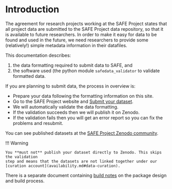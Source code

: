 # Introduction

The agreement for research projects working at the SAFE Project states that all
project data are submitted to the SAFE Project data repository, so that it is
available to future researchers. In order to make it easy for data to be found
and used in the future, we need researchers to provide some (relatively!) simple
metadata information in their datafiles.

This documentation describes:

1. the data formatting required to submit data to SAFE, and
2. the software used (the python module `safedata_validator` to validate
   formatted data.

If you are planning to submit data, the  process in overview is:

* Prepare your data following the formatting information on this site.
* Go to the SAFE Project website and [Submit your
  dataset](https://www.safeproject.net/datasets/submit_dataset).
* We will automatically validate the data formatting.
* If the validation succeeds then we will publish it on Zenodo.
* If the validation fails then you will get an error report so you can fix the
  problems and resubmit.

You can see published datasets at the [SAFE Project Zenodo
community](https://zenodo.org/communities/safe/).

!!! Warning

    You **must not** publish your dataset directly to Zenodo. This skips the validation
    step and means that the datasets are not linked together under our
    [curation account](availability.md#data-curation).

There is a separate document containing [build notes](build_notes.md) on the
package design and build process.
